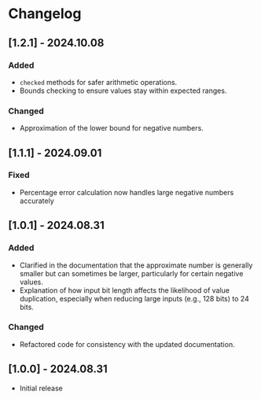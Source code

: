 # Changelog

## [1.2.1] - 2024.10.08


### Added

- `checked` methods for safer arithmetic operations.
- Bounds checking to ensure values stay within expected ranges.

### Changed

- Approximation of the lower bound for negative numbers.


## [1.1.1] - 2024.09.01

### Fixed

- Percentage error calculation now handles large negative numbers accurately

## [1.0.1] - 2024.08.31

### Added

- Clarified in the documentation that the approximate number is generally smaller but can sometimes be larger, particularly for certain negative values.
- Explanation of how input bit length affects the likelihood of value duplication, especially when reducing large inputs (e.g., 128 bits) to 24 bits.

### Changed

- Refactored code for consistency with the updated documentation.

## [1.0.0] - 2024.08.31

- Initial release
